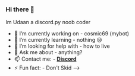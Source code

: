 ### Hi there 👋

Im Udaan a discord.py noob coder


- 🔭 I’m currently working on - cosmic69 (mybot)
- 🌱 I’m currently learning - nothing 😢
- 🤔 I’m looking for help with - how to live
- 💬 Ask me about - anything?
- 📫 Contact me: - [**Discord**](https://discord.gg/8QsHCegvK2)
- ⚡ Fun fact: - Don't Skid
-->
